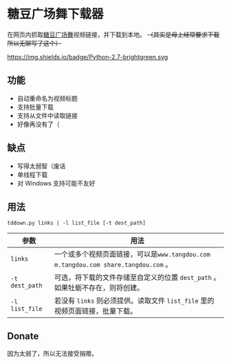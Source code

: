 # 糖豆广场舞下载器

在网页内抓取[糖豆广场舞](https://www.tangdou.com/)视频链接，并下载到本地。
~~（其实是母上经常要求下载所以无聊写了这个）~~

https://img.shields.io/badge/Python-2.7-brightgreen.svg

## 功能

- 自动重命名为视频标题
- 支持批量下载
- 支持从文件中读取链接
- 好像再没有了（

## 缺点

- 写得太弱智（废话
- 单线程下载
- 对 Windows 支持可能不友好

## 用法

```shell
tddown.py links | -l list_file [-t dest_path]
```
| 参数 | 用法 |
|---|---|
| `links` | 一个或多个视频页面链接，可以是```www.tangdou.com m.tangdou.com share.tangdou.com``` 。|
| `-t dest_path` | 可选，将下载的文件存储至自定义的位置 `dest_path` 。如果牡蛎不存在，则将创建。 |
| `-l list_file` | 若没有 `links` 则必须提供。读取文件 `list_file` 里的视频页面链接，批量下载。 |

## Donate

因为太弱了，所以无法接受捐赠。
